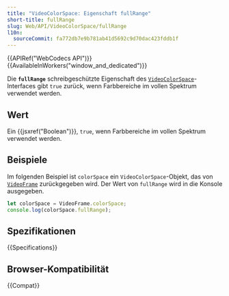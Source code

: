 ```yaml
---
title: "VideoColorSpace: Eigenschaft fullRange"
short-title: fullRange
slug: Web/API/VideoColorSpace/fullRange
l10n:
  sourceCommit: fa772db7e9b781ab41d5692c9d70dac423fddb1f
---
```


{{APIRef("WebCodecs API")}}{{AvailableInWorkers("window_and_dedicated")}}

Die **`fullRange`** schreibgeschützte Eigenschaft des [`VideoColorSpace`](/de/docs/Web/API/VideoColorSpace)-Interfaces gibt `true` zurück, wenn Farbbereiche im vollen Spektrum verwendet werden.

## Wert

Ein {{jsxref("Boolean")}}, `true`, wenn Farbbereiche im vollen Spektrum verwendet werden.

## Beispiele

Im folgenden Beispiel ist `colorSpace` ein `VideoColorSpace`-Objekt, das von [`VideoFrame`](/de/docs/Web/API/VideoFrame) zurückgegeben wird. Der Wert von `fullRange` wird in die Konsole ausgegeben.

```js
let colorSpace = VideoFrame.colorSpace;
console.log(colorSpace.fullRange);
```

## Spezifikationen

{{Specifications}}

## Browser-Kompatibilität

{{Compat}}
